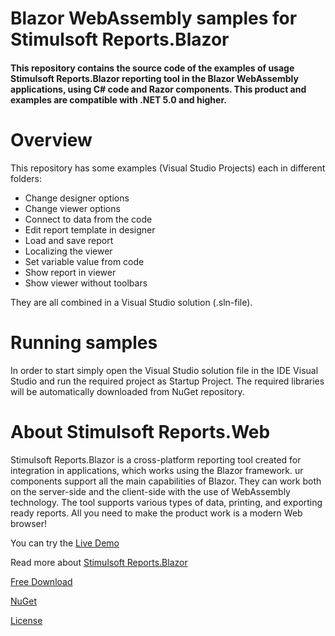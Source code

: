 # Blazor WebAssembly samples for Stimulsoft Reports.Blazor

#### This repository contains the source code of the examples of usage Stimulsoft Reports.Blazor reporting tool in the Blazor WebAssembly applications, using C# code and Razor components. This product and examples are compatible with .NET 5.0 and higher.

# Overview
This repository has some examples (Visual Studio Projects) each in different folders:
* Change designer options
* Change viewer options
* Connect to data from the code
* Edit report template in designer
* Load and save report
* Localizing the viewer
* Set variable value from code
* Show report in viewer
* Show viewer without toolbars

They are all combined in a Visual Studio solution (.sln-file).

# Running samples
In order to start simply open the Visual Studio solution file in the IDE Visual Studio and run the required project as Startup Project. The required libraries will be automatically downloaded from NuGet repository.

# About Stimulsoft Reports.Web
Stimulsoft Reports.Blazor is a cross-platform reporting tool created for integration in applications, which works using the Blazor framework. ur components support all the main capabilities of Blazor. They can work both on the server-side and the client-side with the use of WebAssembly technology. The tool supports various types of data, printing, and exporting ready reports. All you need to make the product work is a modern Web browser!

You can try the [Live Demo](http://demo.stimulsoft.com/#Net)

Read more about [Stimulsoft Reports.Blazor](https://www.stimulsoft.com/en/products/reports-blazor)

[Free Download](https://www.stimulsoft.com/en/downloads)

[NuGet](https://www.nuget.org/packages/Stimulsoft.Reports.Blazor)

[License](LICENSE.md)
